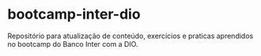 # bootcamp-inter-dio
Repositório para atualização de conteúdo, exercícios e praticas aprendidos no bootcamp do Banco Inter com a DIO.
